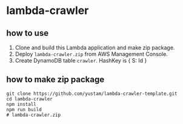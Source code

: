 # lambda-crawler

## how to use

1. Clone and build this Lambda application and make zip package.
2. Deploy `lambda-crawler.zip` from AWS Management Console.
3. Create DynamoDB table `crawler`. HashKey is { S: Id }

## how to make zip package

```
git clone https://github.com/yustam/lambda-crawler-template.git
cd lambda-crawler
npm install
npm run build
# lambda-crawler.zip
```
